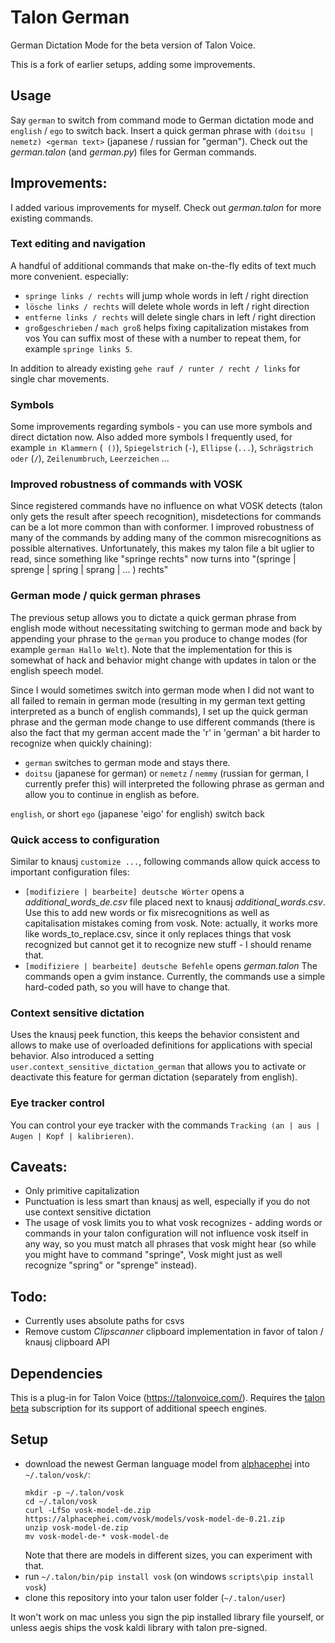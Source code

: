 # Talon German
German Dictation Mode for the beta version of Talon Voice.

This is a fork of earlier setups, adding some improvements.

## Usage
Say `german` to switch from command mode to German dictation mode and `english` / `ego` to switch back.
Insert a quick german phrase with `(doitsu | nemetz) <german text>` (japanese / russian for "german").
Check out the _german.talon_ (and _german.py_) files for German commands.

## Improvements:
I added various improvements for myself. Check out _german.talon_ for more existing commands.

### Text editing and navigation
A handful of additional commands that make on-the-fly edits of text much more convenient.
especially:
* `springe links / rechts` will jump whole words in left / right direction
* `lösche links / rechts` will delete whole words in left / right direction
* `entferne links / rechts` will delete single chars in left / right direction
* `großgeschrieben` / `mach groß` helps fixing capitalization mistakes from vos
You can suffix most of these with a number to repeat them, for example `springe links 5`.

In addition to already existing `gehe rauf / runter / recht / links` for single char movements.

### Symbols
Some improvements regarding symbols - you can use more symbols and direct dictation now.
Also added more symbols I frequently used, for example `in Klammern` (` ()`), `Spiegelstrich` (` - `), `Ellipse` (`...`), `Schrägstrich oder` (` / `), `Zeilenumbruch`, `Leerzeichen` ...

### Improved robustness of commands with VOSK
Since registered commands have no influence on what VOSK detects (talon only gets the result after speech recognition), misdetections for commands can be a lot more common than with conformer.
I improved robustness of many of the commands by adding many of the common misrecognitions as possible alternatives.
Unfortunately, this makes my talon file a bit uglier to read, since something like "springe rechts" now turns into "(springe | sprenge | spring | sprang | ... ) rechts"

### German mode / quick german phrases
The previous setup allows you to dictate a quick german phrase from english mode without necessitating switching to german mode and back by appending your phrase to the `german` you produce to change modes (for example `german Hallo Welt`).
Note that the implementation for this is somewhat of hack and behavior might change with updates in talon or the english speech model.

Since I would sometimes switch into german mode when I did not want to all failed to remain in german mode (resulting in my german text getting interpreted as a bunch of english commands), I set up the quick german phrase and the german mode change to use different commands (there is also the fact that my german accent made the 'r' in 'german' a bit harder to recognize when quickly chaining):
* `german` switches to german mode and stays there.
* `doitsu` (japanese for german) or `nemetz` / `nemmy` (russian for german, I currently prefer this) will interpreted the following phrase as german and allow you to continue in english as before.

`english`, or short `ego` (japanese 'eigo' for english) switch back

### Quick access to configuration
Similar to knausj `customize ...`, following commands allow quick access to important configuration files:
* `[modifiziere | bearbeite] deutsche Wörter` opens a *additional_words_de.csv* file placed next to knausj *additional_words.csv*. Use this to add new words or fix misrecognitions as well as capitalisation mistakes coming from vosk. Note: actually, it works more like words_to_replace.csv, since it only replaces things that vosk recognized but cannot get it to recognize new stuff - I should rename that.
* `[modifiziere | bearbeite] deutsche Befehle` opens *german.talon*
The commands open a gvim instance.
Currently, the commands use a simple hard-coded path, so you will have to change that.


### Context sensitive dictation
Uses the knausj peek function, this keeps the behavior consistent and allows to make use of overloaded definitions for applications with special behavior.
Also introduced a setting `user.context_sensitive_dictation_german` that allows you to activate or deactivate this feature for german dictation (separately from english).

### Eye tracker control
You can control your eye tracker with the commands `Tracking (an | aus | Augen | Kopf | kalibrieren)`.

## Caveats:
* Only primitive capitalization
* Punctuation is less smart than knausj as well, especially if you do not use context sensitive dictation
* The usage of vosk limits you to what vosk recognizes - adding words or commands in your talon configuration will not influence vosk itself in any way, so you must match all phrases that vosk might hear (so while you might have to command "springe", Vosk might just as well recognize "spring" or "sprenge" instead).

## Todo:
* Currently uses absolute paths for csvs
* Remove custom *Clipscanner* clipboard implementation in favor of talon / knausj clipboard API

## Dependencies
This is a plug-in for Talon Voice (https://talonvoice.com/).
Requires the [talon beta](https://www.patreon.com/lunixbochs) subscription for its support of additional speech engines.

## Setup
* download the newest German language model from [alphacephei][alphacephei] into `~/.talon/vosk/`:
  ```
  mkdir -p ~/.talon/vosk
  cd ~/.talon/vosk
  curl -LfSo vosk-model-de.zip https://alphacephei.com/vosk/models/vosk-model-de-0.21.zip
  unzip vosk-model-de.zip
  mv vosk-model-de-* vosk-model-de
  ```
  Note that there are models in different sizes, you can experiment with that.
* run `~/.talon/bin/pip install vosk` (on windows `scripts\pip install vosk`)
* clone this repository into your talon user folder (`~/.talon/user`)

It won't work on mac unless you sign the pip installed library file yourself, or unless aegis ships the vosk kaldi library with talon pre-signed.

[alphacephei]: https://alphacephei.com/vosk/models
